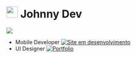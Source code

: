 # <img width="30" src="https://i.ibb.co/fDZ4fjd/flutter-1.png"/> Johnny Dev
<img src="https://uploaddeimagens.com.br/images/003/866/579/original/LinkedIn_cover_-_1.png?1652452675"/>

- Mobile Developer [![Site em desenvolvimento](https://img.shields.io/badge/-Portfolio-black)](https://johnnyfdev.github.io/johnnydev_page/)
- UI Designer [![Portfolio](https://img.shields.io/badge/-Portfolio-black)](https://www.behance.net/gallery/103577747/UI-Drawing-to-Code)






